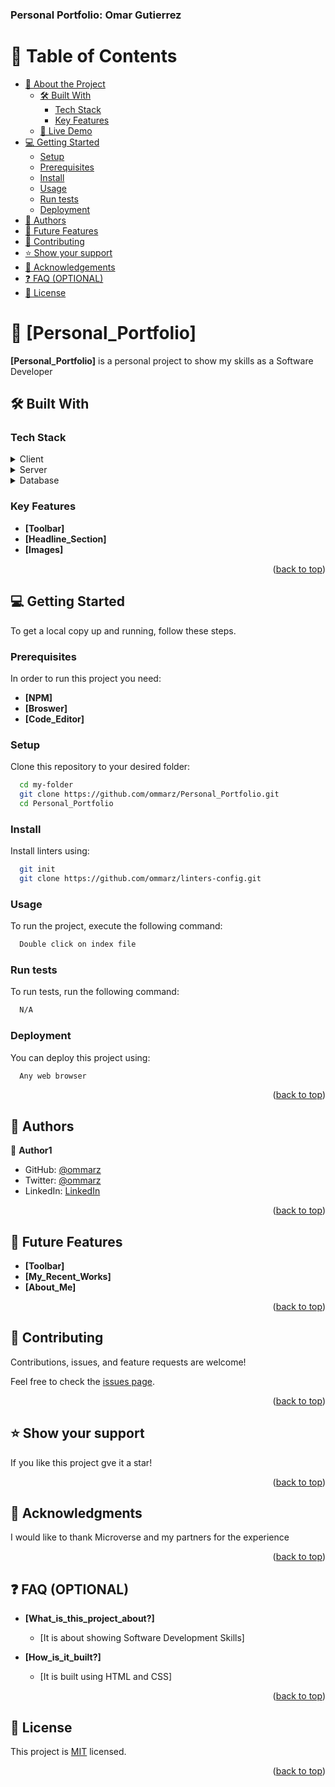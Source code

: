 <h3><b>Personal Portfolio: Omar Gutierrez</b></h3>

</div>

<!-- TABLE OF CONTENTS -->

# 📗 Table of Contents

- [📖 About the Project](#about-project)
  - [🛠 Built With](#built-with)
    - [Tech Stack](#tech-stack)
    - [Key Features](#key-features)
  - [🚀 Live Demo](#live-demo)
- [💻 Getting Started](#getting-started)
  - [Setup](#setup)
  - [Prerequisites](#prerequisites)
  - [Install](#install)
  - [Usage](#usage)
  - [Run tests](#run-tests)
  - [Deployment](#deployment)
- [👥 Authors](#authors)
- [🔭 Future Features](#future-features)
- [🤝 Contributing](#contributing)
- [⭐️ Show your support](#support)
- [🙏 Acknowledgements](#acknowledgements)
- [❓ FAQ (OPTIONAL)](#faq)
- [📝 License](#license)

<!-- PROJECT DESCRIPTION -->

# 📖 [Personal_Portfolio]

**[Personal_Portfolio]** is a personal project to show my skills as a Software Developer

## 🛠 Built With

### Tech Stack

<details>
  <summary>Client</summary>
  <ul>
    <li><a href=></a></li>
  </ul>
</details>

<details>
  <summary>Server</summary>
  <ul>
    <li><a href=></a></li>
  </ul>
</details>

<details>
<summary>Database</summary>
  <ul>
    <li><a href=></a></li>
  </ul>
</details>

<!-- Features -->

### Key Features

- **[Toolbar]**
- **[Headline_Section]**
- **[Images]**

<p align="right">(<a href="#readme-top">back to top</a>)</p>

<!-- GETTING STARTED -->

## 💻 Getting Started

To get a local copy up and running, follow these steps.

### Prerequisites

In order to run this project you need:

- **[NPM]**
- **[Broswer]**
- **[Code_Editor]**

### Setup

Clone this repository to your desired folder:

```sh
  cd my-folder
  git clone https://github.com/ommarz/Personal_Portfolio.git
  cd Personal_Portfolio
```

### Install

Install linters using:

```sh
  git init
  git clone https://github.com/ommarz/linters-config.git
```

### Usage

To run the project, execute the following command:

```sh
  Double click on index file
```

### Run tests

To run tests, run the following command:

```sh
  N/A
```

### Deployment

You can deploy this project using:

```sh
  Any web browser
```

<p align="right">(<a href="#readme-top">back to top</a>)</p>

<!-- AUTHORS -->

## 👥 Authors

👤 **Author1**

- GitHub: [@ommarz](https://github.com/ommarz)
- Twitter: [@ommarz](https://twitter.com/ommarz)
- LinkedIn: [LinkedIn](https://linkedin.com/in/ommarz)

<p align="right">(<a href="#readme-top">back to top</a>)</p>

<!-- FUTURE FEATURES -->

## 🔭 Future Features

- **[Toolbar]**
- **[My_Recent_Works]**
- **[About_Me]**

<p align="right">(<a href="#readme-top">back to top</a>)</p>

<!-- CONTRIBUTING -->

## 🤝 Contributing

Contributions, issues, and feature requests are welcome!

Feel free to check the [issues page](../../issues/).

<p align="right">(<a href="#readme-top">back to top</a>)</p>

<!-- SUPPORT -->

## ⭐️ Show your support

If you like this project gve it a star!

<p align="right">(<a href="#readme-top">back to top</a>)</p>

<!-- ACKNOWLEDGEMENTS -->

## 🙏 Acknowledgments

I would like to thank Microverse and my partners for the experience

<p align="right">(<a href="#readme-top">back to top</a>)</p>

<!-- FAQ (optional) -->

## ❓ FAQ (OPTIONAL)

- **[What_is_this_project_about?]**

  - [It is about showing Software Development Skills]
- **[How_is_it_built?]**

  - [It is built using HTML and CSS]

<p align="right">(<a href="#readme-top">back to top</a>)</p>

<!-- LICENSE -->

## 📝 License

This project is [MIT](./MIT.md) licensed.

<p align="right">(<a href="#readme-top">back to top</a>)</p>
